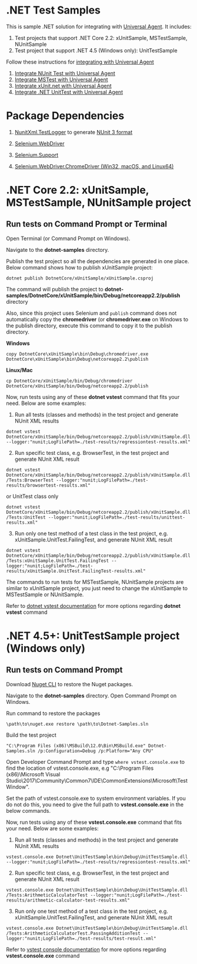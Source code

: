 ﻿# .NET Test Samples
This is sample .NET solution for integrating with [Universal Agent](https://support.qasymphony.com/hc/en-us/articles/360004704172-Universal-Agent-Overview). It includes:

1. Test projects that support .NET Core 2.2: xUnitSample, MSTestSample, NUnitSample
2. Test project that support .NET 4.5 (Windows only): UnitTestSample

Follow these instructions for [integrating with Universal Agent](https://documentation.tricentis.com/qtest/od/en/content/qtest_launch/universal_agent_user_guides/universal_agent_overview.htm)
1. [Integrate NUnit Test with Universal Agent](https://documentation.tricentis.com/qtest/od/en/content/qtest_launch/universal_agent_user_guides/integrate_nunit_test_with_universal_agent.htm)
2. [Integrate MSTest with Universal Agent](https://documentation.tricentis.com/qtest/od/en/content/qtest_launch/universal_agent_user_guides/integrate_mstest_with_universal_agent.htm)
3. [Integrate xUnit.net with Universal Agent](https://documentation.tricentis.com/qtest/od/en/content/qtest_launch/universal_agent_user_guides/integrate_.net_unittest_with_universal_agent.htm)
4. [Integrate .NET UnitTest with Universal Agent](https://documentation.tricentis.com/qtest/od/en/content/qtest_launch/universal_agent_user_guides/integrate_.net_unittest_with_universal_agent.htm)


# Package Dependencies

1. [NunitXml.TestLogger](https://github.com/spekt/nunit.testlogger) to generate [NUnit 3 format](https://github.com/nunit/docs/wiki/Test-Result-XML-Format)

2. [Selenium.WebDriver](https://www.nuget.org/packages/Selenium.WebDriver/)

3. [Selenium.Support](https://www.nuget.org/packages/Selenium.Support/)

4. [Selenium.WebDriver.ChromeDriver (Win32, macOS, and Linux64)](https://www.nuget.org/packages/Selenium.WebDriver.ChromeDriver/)

# .NET Core 2.2: xUnitSample, MSTestSample, NUnitSample project

## Run tests on Command Prompt or Terminal
Open Terminal (or Command Prompt on Windows). 

Navigate to the **dotnet-samples** directory.

Publish the test project so all the dependencies are generated in one place. Below command shows how to publish xUnitSample project:
```
dotnet publish DotnetCore/xUnitSample/xUnitSample.csproj
```
The command will publish the project to **dotnet-samples/DotnetCore/xUnitSample/bin/Debug/netcoreapp2.2/publish** directory

Also, since this project uses Selenium and `publish` command does not automatically copy the **chromedriver** (or **chromedriver.exe** on Windows to the publish directory, execute this command to copy it to the publish directory.

**Windows**
```
copy DotnetCore\xUnitSample\bin\Debug\chromedriver.exe DotnetCore\xUnitSample\bin\Debug\netcoreapp2.2\publish
```

**Linux/Mac**
```
cp DotnetCore/xUnitSample/bin/Debug/chromedriver DotnetCore/xUnitSample/bin/Debug/netcoreapp2.2/publish
```

Now, run tests using any of these **dotnet vstest** command that fits your need. Below are some examples:

1. Run all tests (classes and methods) in the test project and generate NUnit XML results
``` 
dotnet vstest DotnetCore/xUnitSample/bin/Debug/netcoreapp2.2/publish/xUnitSample.dll --logger:"nunit;LogFilePath=./test-results/regressiontest-results.xml"
```
2. Run specific test class, e.g. BrowserTest, in the test project and generate NUnit XML result
```
dotnet vstest DotnetCore/xUnitSample/bin/Debug/netcoreapp2.2/publish/xUnitSample.dll /Tests:BrowserTest --logger:"nunit;LogFilePath=./test-results/browsertest-results.xml"
```

or UnitTest class only

```
dotnet vstest DotnetCore/xUnitSample/bin/Debug/netcoreapp2.2/publish/xUnitSample.dll /Tests:UnitTest --logger:"nunit;LogFilePath=./test-results/unittest-results.xml"
```
3. Run only one test method of a test class in the test project, e.g. xUnitSample.UnitTest.FailingTest, and generate NUnit XML result
```
dotnet vstest DotnetCore/xUnitSample/bin/Debug/netcoreapp2.2/publish/xUnitSample.dll /Tests:xUnitSample.UnitTest.FailingTest --logger:"nunit;LogFilePath=./test-results/xUnitSample.UnitTest.FailingTest-results.xml"

```
The commands to run tests for MSTestSample, NUnitSample projects are similar to xUnitSample project, you just need to change the xUnitSample to MSTestSample or NUnitSample.

Refer to [dotnet vstest documentation](https://docs.microsoft.com/en-us/dotnet/core/tools/dotnet-vstest?tabs=netcore21) for more options regarding **dotnet vstest** command

# .NET 4.5+: UnitTestSample project (Windows only)

## Run tests on Command Prompt
Download [Nuget CLI](https://dist.nuget.org/win-x86-commandline/latest/nuget.exe) to restore the Nuget packages.

Navigate to the **dotnet-samples** directory.
Open Command Prompt on Windows.

Run command to restore the packages
```
\path\to\nuget.exe restore \path\to\Dotnet-Samples.sln
```
Build the test project
```
"C:\Program Files (x86)\MSBuild\12.0\Bin\MSBuild.exe" Dotnet-Samples.sln /p:Configuration=Debug /p:Platform="Any CPU"
````

Open Developer Command Prompt and type ```where vstest.console.exe``` to find the location of vstest.console.exe, e.g "C:\Program Files (x86)\Microsoft Visual Studio\2017\Community\Common7\IDE\CommonExtensions\Microsoft\TestWindow".

Set the path of vstest.console.exe to system environment variables. If you do not do this, you need to give the full path to **vstest.console.exe** in the below commands.

Now, run tests using any of these **vstest.console.exe** command that fits your need.
Below are some examples:

1. Run all tests (classes and methods) in the test project and generate NUnit XML results
``` 
vstest.console.exe Dotnet\UnitTestSample\bin\Debug\UnitTestSample.dll --logger:"nunit;LogFilePath=./test-results/regressiontest-results.xml"
```
2. Run specific test class, e.g. BrowserTest, in the test project and generate NUnit XML result
```
vstest.console.exe Dotnet\UnitTestSample\bin\Debug\UnitTestSample.dll /Tests:ArithmeticCalculatorTest --logger:"nunit;LogFilePath=./test-results/arithmetic-calculator-test-results.xml"
```

3. Run only one test method of a test class in the test project, e.g. xUnitSample.UnitTest.FailingTest, and generate NUnit XML result
```
vstest.console.exe Dotnet\UnitTestSample\bin\Debug\UnitTestSample.dll /Tests:ArithmeticCalculatorTest.PassingAdditionTest --logger:"nunit;LogFilePath=./test-results/test-result.xml"
```

Refer to [vstest console documentation](https://docs.microsoft.com/en-us/visualstudio/test/vstest-console-options?view=vs-2017) for more options regarding **vstest.console.exe** command
